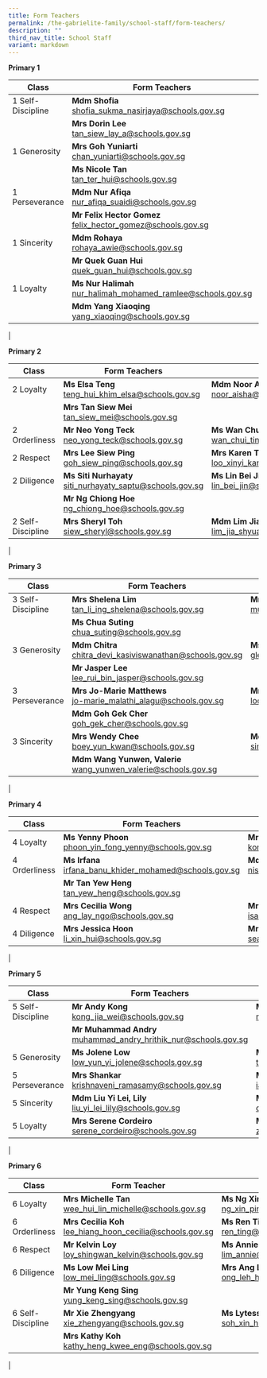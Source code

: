 ```yaml
---
title: Form Teachers
permalink: /the-gabrielite-family/school-staff/form-teachers/
description: ""
third_nav_title: School Staff
variant: markdown
---
```

**Primary 1**

| Class | Form Teachers | |
|---|---|---|
| 1 Self-Discipline    |**Mdm Shofia**<br>shofia_sukma_nasirjaya@schools.gov.sg  |**Mr Sng Cheng Kiang**<br>sng_cheng_kiang@schools.gov.sg |
| | **Mrs Dorin Lee**<br>tan_siew_lay_a@schools.gov.sg | |
| 1 Generosity | **Mrs Goh Yuniarti**<br>chan_yuniarti@schools.gov.sg | **Ms Palani**<br>palaniammal_murugiah@schools.gov.sg  |
| | **Ms Nicole Tan**<br>tan_ter_hui@schools.gov.sg | **Ms Vanessa Caneda**<br>caneda_vanessa@schools.gov.sg  |
| 1 Perseverance | **Mdm Nur Afiqa**<br>nur_afiqa_suaidi@schools.gov.sg | **Mrs Kareen Wong**<br>teoh_kareen@schools.gov.sg |
| | **Mr Felix Hector Gomez**<br>felix_hector_gomez@schools.gov.sg | |
| 1 Sincerity | **Mdm Rohaya**<br>rohaya_awie@schools.gov.sg | **Ms June Tan**<br>june_tan@schools.gov.sg&nbsp;|
| | **Mr Quek Guan Hui**<br>quek_guan_hui@schools.gov.sg | | 
| 1 Loyalty | **Ms Nur Halimah**<br>nur_halimah_mohamed_ramlee@schools.gov.sg | **Ms Evelyn Wu**<br>evelyn_wu_ing_geok@schools.gov.sg |  |
| | **Mdm Yang Xiaoqing**<br>yang_xiaoqing@schools.gov.sg | |
|

**Primary 2** 

| Class | Form Teachers | |
|---|---|---|
| 2 Loyalty | **Ms Elsa Teng**<br>teng_hui_khim_elsa@schools.gov.sg | **Mdm Noor Aisha**<br>noor_aisha@schools.gov.sg |
| | **Mrs Tan Siew Mei**<br>tan_siew_mei@schools.gov.sg  | | 
| 2 Orderliness | **Mr Neo Yong Teck**<br>neo_yong_teck@schools.gov.sg | **Ms Wan Chui Ting**<br>wan_chui_ting@schools.gov.sg |
| 2 Respect | **Mrs Lee Siew Ping**<br>goh_siew_ping@schools.gov.sg | **Mrs Karen Tan**<br>loo_xinyi_karen@schools.gov.sg |
| 2 Diligence | **Ms Siti Nurhayaty**<br>siti_nurhayaty_saptu@schools.gov.sg | **Ms Lin Bei Jin**<br>lin_bei_jin@schools.gov.sg | 
| | **Mr Ng Chiong Hoe**<br>ng_chiong_hoe@schools.gov.sg | |
| 2 Self-Discipline | **Mrs Sheryl Toh** <br>siew_sheryl@schools.gov.sg | **Mdm Lim Jia Shyuan**<br>lim_jia_shyuan@schools.gov.sg | 
|

**Primary 3**

| Class | Form Teachers | |
|---|---|---|
| 3 Self-Discipline | **Mrs Shelena Lim**<br>tan_li_ing_shelena@schools.gov.sg | **Mr Hamzah**<br>muhamad_hamzah_rohi@schools.gov.sg  |
| | **Ms Chua Suting**<br>chua_suting@schools.gov.sg | |
| 3 Generosity | **Mdm Chitra**<br>chitra_devi_kasiviswanathan@schools.gov.sg | **Ms Glenda Ng**<br>glenda_ng@schools.gov.sg |
| |  **Mr Jasper Lee**<br>lee_rui_bin_jasper@schools.gov.sg | |
| 3 Perseverance | **Mrs Jo-Marie Matthews**<br>jo-marie_malathi_alagu@schools.gov.sg | **Mrs Catherine Low**<br>loo_chiak_mien_catherine@schools.gov.sg |
| | **Mdm Goh Gek Cher**<br>goh_gek_cher@schools.gov.sg | |
| 3 Sincerity | **Mrs Wendy Chee**<br>boey_yun_kwan@schools.gov.sg | **Mdm Susie Sim**<br>sim_mui_yin_susie@schools.gov.sg |
| | **Mdm Wang Yunwen, Valerie**<br>wang_yunwen_valerie@schools.gov.sg | | 
|

**Primary 4**

| Class | Form Teachers | |
|---|---|---|
| 4 Loyalty | **Ms Yenny Phoon**<br>phoon_yin_fong_yenny@schools.gov.sg | **Mr Kong Zi Long Zechariah**<br>kong_zi_long@schools.gov.sg |
| 4 Orderliness | **Ms Irfana**<br>irfana_banu_khider_mohamed@schools.gov.sg | **Mdm Nisfawati**<br>nisfawati_md_zainuddin@schools.gov.sg |
| | **Mr Tan Yew Heng**<br>tan_yew_heng@schools.gov.sg | 
| 4 Respect | **Mrs Cecilia Wong**<br>ang_lay_ngo@schools.gov.sg  | **Mrs Isabella Tan**<br>isabella_sim@schools.gov.sg | 
| 4 Diligence | **Mrs Jessica Hoon**<br>li_xin_hui@schools.gov.sg | **Mr Sean De Zilva**<br>sean_de_zilva@schools.gov.sg |
|

**Primary 5**

| Class | Form Teachers | |
|---|---|---|
| 5 Self-Discipline | **Mr Andy Kong**<br>kong_jia_wei@schools.gov.sg | **Ms M Sharmila**<br>m_sharmila@schools.gov.sg |
| | **Mr Muhammad Andry**<br>muhammad_andry_hrithik_nur@schools.gov.sg | 
| 5 Generosity | **Ms Jolene Low**<br>low_yun_yi_jolene@schools.gov.sg | **Mr Jimmy Tong**<br>tong_weng_thim_jimmy@schools.gov.sg | 
| 5 Perseverance | **Mrs Shankar**<br>krishnaveni_ramasamy@schools.gov.sg | **Mr Ian John Fernandez**<br>ian_john_fernandez@schools.gov.sg |
| 5 Sincerity | **Mdm Liu Yi Lei, Lily**<br>liu_yi_lei_lily@schools.gov.sg | **Mr Ong Dunming**<br>ong_dunming@schools.gov.sg |
| 5 Loyalty | **Mrs Serene Cordeiro**<br>serene_cordeiro@schools.gov.sg  | **Mdm Zhou Jing**<br> zhou_jing@schools.gov.sg |
|

**Primary 6**

| Class | Form Teacher | |
|---|---|---|
| 6 Loyalty | **Mrs Michelle Tan**<br>wee_hui_lin_michelle@schools.gov.sg | **Ms Ng Xin Ping**<br>ng_xin_ping@schools.gov.sg |
| 6 Orderliness | **Mrs Cecilia Koh**<br>lee_hiang_hoon_cecilia@schools.gov.sg | **Ms Ren Ting**<br>ren_ting@schools.gov.sg |
| 6 Respect | **Mr Kelvin Loy**<br>loy_shingwan_kelvin@schools.gov.sg | **Ms Annie Lim**<br>lim_annie@schools.gov.sg | 
| 6 Diligence | **Ms Low Mei Ling**<br>low_mei_ling@schools.gov.sg | **Mrs Ang Leh Har**<br>ong_leh_har@schools.gov.sg |
| | **Mr Yung Keng Sing**<br>yung_keng_sing@schools.gov.sg | |
| 6 Self-Discipline | **Mr Xie Zhengyang**<br>xie_zhengyang@schools.gov.sg  | **Ms Lytessia Soh**<br>soh_xin_hui_lytessia@schools.gov.sg|
| | **Mrs Kathy Koh** <br> kathy_heng_kwee_eng@schools.gov.sg|
|